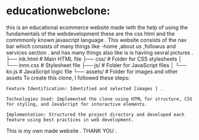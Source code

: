 # educationwebclone:
this is an educational ecommerce website made iwth the help of using the fundamentals of the webdevelopment these are the css html and the commmonly known javascript
language . This website consists of the nav bar which consists of many things like -home ,about us ,followus and services section . and has many things also like is is haviing sevral pictures .
├── ink.html            # Main HTML file
├── css/                  # Folder for CSS stylesheets
│   └── innn.css         # Stylesheet file
├── js/                   # Folder for JavaScript files
│   └── ko.js         # JavaScript logic file
└── assets/               # Folder for images and other assets
To create this clone, I followed these steps:

    Feature Identification: Identified and selected [images ] .

    Technologies Used: Implemented the clone using HTML for structure, CSS for styling, and JavaScript for interactive elements.

    Implementation: Structured the project directory and developed each feature using best practices in web development.
This is my own made website .
THANK YOU .
